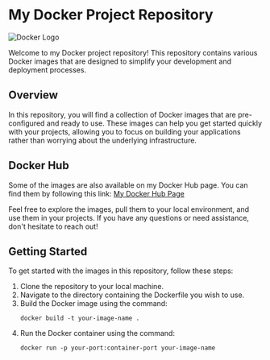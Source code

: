 # My Docker Project Repository

![Docker Logo](https://www.docker.com/wp-content/uploads/2022/03/horizontal-logo-monochromatic-white.png)

Welcome to my Docker project repository! This repository contains various Docker images that are designed to simplify your development and deployment processes. 

## Overview

In this repository, you will find a collection of Docker images that are pre-configured and ready to use. These images can help you get started quickly with your projects, allowing you to focus on building your applications rather than worrying about the underlying infrastructure.

## Docker Hub

Some of the images are also available on my Docker Hub page. You can find them by following this link: [My Docker Hub Page](https://hub.docker.com/repositories/dhruvmistry200)

Feel free to explore the images, pull them to your local environment, and use them in your projects. If you have any questions or need assistance, don't hesitate to reach out!

## Getting Started

To get started with the images in this repository, follow these steps:

1. Clone the repository to your local machine.
2. Navigate to the directory containing the Dockerfile you wish to use.
3. Build the Docker image using the command:
   ```
   docker build -t your-image-name .
   ```
4. Run the Docker container using the command:
   ```
   docker run -p your-port:container-port your-image-name
   ```